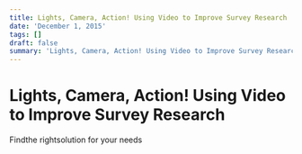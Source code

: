 ```yaml
---
title: Lights, Camera, Action! Using Video to Improve Survey Research
date: 'December 1, 2015'
tags: []
draft: false
summary: 'Lights, Camera, Action! Using Video to Improve Survey Research'
---
```


# Lights, Camera, Action! Using Video to Improve Survey Research

Findthe rightsolution for your needs
